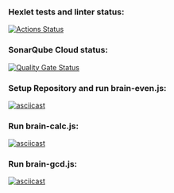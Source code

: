 ### Hexlet tests and linter status:

[![Actions Status](https://github.com/la-moche/frontend-project-44/actions/workflows/hexlet-check.yml/badge.svg)](https://github.com/la-moche/frontend-project-44/actions)

### SonarQube Cloud status:

[![Quality Gate Status](https://sonarcloud.io/api/project_badges/measure?project=la-moche_frontend-project-44&metric=alert_status)](https://sonarcloud.io/summary/new_code?id=la-moche_frontend-project-44)

### Setup Repository and run brain-even.js:

[![asciicast](https://asciinema.org/a/gHjMlUmiogjQSDbIWxcrdwMrY.svg)](https://asciinema.org/a/gHjMlUmiogjQSDbIWxcrdwMrY)

### Run brain-calc.js:

[![asciicast](https://asciinema.org/a/MfCdvOeoTOUFrjhjWVxQiotyw.svg)](https://asciinema.org/a/MfCdvOeoTOUFrjhjWVxQiotyw)

### Run brain-gcd.js:

[![asciicast](https://asciinema.org/a/XFCDOFX3oidgtvTtQIbFVS6TD.svg)](https://asciinema.org/a/XFCDOFX3oidgtvTtQIbFVS6TD)
